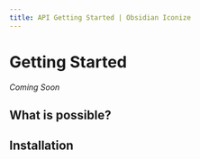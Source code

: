 ```yaml
---
title: API Getting Started | Obsidian Iconize
---
```


# Getting Started

*Coming Soon*

## What is possible?

## Installation
